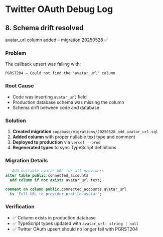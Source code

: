 # Twitter OAuth Debug Log

## 8. Schema drift resolved
avatar_url column added – migration 20250528 ✅

### Problem
The callback upsert was failing with:
```
PGRST204 – Could not find the 'avatar_url' column
```

### Root Cause
- Code was inserting `avatar_url` field
- Production database schema was missing the column
- Schema drift between code and database

### Solution
1. **Created migration** `supabase/migrations/20250528_add_avatar_url.sql`
2. **Added column** with proper nullable text type and comment
3. **Deployed to production** via `vercel --prod`
4. **Regenerated types** to sync TypeScript definitions

### Migration Details
```sql
-- Add nullable avatar URL for all providers
alter table public.connected_accounts
  add column if not exists avatar_url text;

comment on column public.connected_accounts.avatar_url
  is 'Full URL to provider profile avatar';
```

### Verification
- ✅ Column exists in production database
- ✅ TypeScript types updated with `avatar_url: string | null`
- ✅ Twitter OAuth upsert should no longer fail with PGRST204 